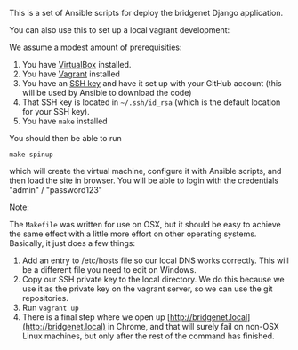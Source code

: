 This is a set of Ansible scripts for deploy the bridgenet Django application.

You can also use this to set up a local vagrant development:

We assume a modest amount of prerequisities:

1. You have [VirtualBox](https://www.virtualbox.org/wiki/Downloads) installed.
1. You have [Vagrant](https://www.vagrantup.com/downloads.html) installed
1. You have an [SSH key](https://help.github.com/en/articles/adding-a-new-ssh-key-to-your-github-account) and have it set up with your GitHub account (this will be used by Ansible to download the code)
1. That SSH key is located in `~/.ssh/id_rsa` (which is the default location for your SSH key).
1. You have `make` installed

You should then be able to run

```
make spinup
```

which will create the virtual machine, configure it with Ansible scripts, and then load the site in browser.  You will be able to login with the credentials "admin" / "password123"

Note:

The `Makefile` was written for use on OSX, but it should be easy to achieve the same effect with a little more effort on other operating systems.  Basically, it just does a few things:

1. Add an entry to /etc/hosts file so our local DNS works correctly.  This will be a different file you need to edit on Windows.
1. Copy our SSH private key to the local directory.  We do this because we use it as the private key on the vagrant server, so we can use the git repositories.
1. Run `vagrant up`
1. There is a final step where we open up [http://bridgenet.local](http://bridgenet.local) in Chrome, and that will surely fail on non-OSX Linux machines, but only after the rest of the command has finished.